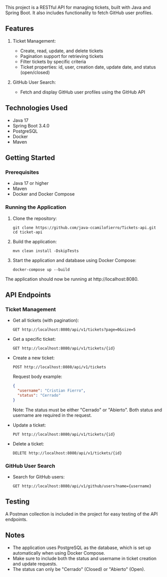 This project is a RESTful API for managing tickets, built with Java and Spring Boot. It also includes functionality to fetch GitHub user profiles.

## Features

1. Ticket Management:
   - Create, read, update, and delete tickets
   - Pagination support for retrieving tickets
   - Filter tickets by specific criteria
   - Ticket properties: id, user, creation date, update date, and status (open/closed)

2. GitHub User Search:
   - Fetch and display GitHub user profiles using the GitHub API

## Technologies Used

- Java 17
- Spring Boot 3.4.0
- PostgreSQL
- Docker
- Maven

## Getting Started

### Prerequisites

- Java 17 or higher
- Maven
- Docker and Docker Compose

### Running the Application

1. Clone the repository:
   ```
   git clone https://github.com/java-ccamilofierro/Tickets-api.git
   cd ticket-api
   ```

2. Build the application:
   ```
   mvn clean install -DskipTests
   ```

3. Start the application and database using Docker Compose:
   ```
   docker-compose up --build
   ```

The application should now be running at http://localhost:8080.

## API Endpoints

### Ticket Management

- Get all tickets (with pagination):
  ```
  GET http://localhost:8080/api/v1/tickets?page=0&size=5
  ```

- Get a specific ticket:
  ```
  GET http://localhost:8080/api/v1/tickets/{id}
  ```

- Create a new ticket:
  ```
  POST http://localhost:8080/api/v1/tickets
  ```
  Request body example:
  ```json
  {
    "username": "Cristian Fierro",
    "status": "Cerrado"
  }
  ```
  Note: The status must be either "Cerrado" or "Abierto". Both status and username are required in the request.

- Update a ticket:
  ```
  PUT http://localhost:8080/api/v1/tickets/{id}
  ```

- Delete a ticket:
  ```
  DELETE http://localhost:8080/api/v1/tickets/{id}
  ```

### GitHub User Search

- Search for GitHub users:
  ```
  GET http://localhost:8080/api/v1/github/users?name={username}
  ```

## Testing

A Postman collection is included in the project for easy testing of the API endpoints.

## Notes

- The application uses PostgreSQL as the database, which is set up automatically when using Docker Compose.
- Make sure to include both the status and username in ticket creation and update requests.
- The status can only be "Cerrado" (Closed) or "Abierto" (Open).

